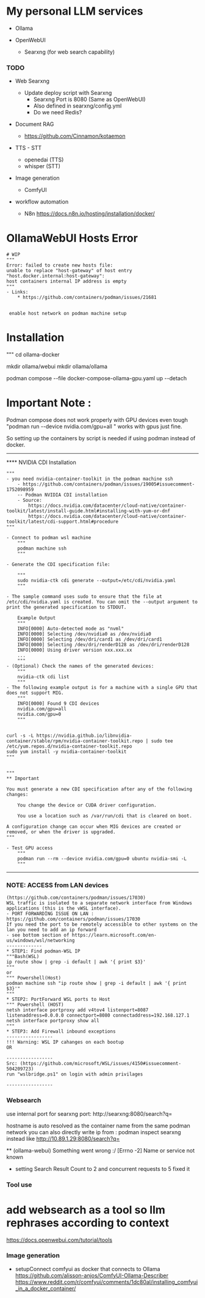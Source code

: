 # My personal LLM services
- Ollama

- OpenWebUI
	- Searxng (for web search capability)
### TODO
- Web Searxng
	- Update deploy script with Searxng
		- Searxng Port is 8080 (Same as OpenWebUI)
		- Also defined in searxng/config.yml
		- Do we need Redis?

- Document RAG 
	- https://github.com/Cinnamon/kotaemon
	

- TTS - STT
	- openedai (TTS)
	- whisper (STT)
	
- Image generation
	- ComfyUI

- workflow automation
	- N8n
		https://docs.n8n.io/hosting/installation/docker/
	

# OllamaWebUI Hosts Error
	# WIP
	"""
	Error: failed to create new hosts file: 
	unable to replace "host-gateway" of host entry "host.docker.internal:host-gateway": 
	host containers internal IP address is empty
	"""
	- Links:
		* https://github.com/containers/podman/issues/21681
		

     enable host network on podman machine setup

# Installation
"""
cd ollama-docker

mkdir ollama/webui
mkdir ollama/ollama

podman compose --file docker-compose-ollama-gpu.yaml up --detach

# Important Note : 

Podman compose does not work properly with GPU devices even tough 
"podman run --device nvidia.com/gpu=all " works with gpus just fine.

So setting up the containers by script is needed if using podman instead of docker.

---

**** NVIDIA CDI Installation

	"""
	- you need nvidia-container-toolkit in the podman machine ssh
		- https://github.com/containers/podman/issues/19005#issuecomment-1752098959
		-- Podman NVIDIA CDI installation
		- Source:
			https://docs.nvidia.com/datacenter/cloud-native/container-toolkit/latest/install-guide.html#installing-with-yum-or-dnf
			https://docs.nvidia.com/datacenter/cloud-native/container-toolkit/latest/cdi-support.html#procedure
	"""

	- Connect to podman wsl machine
		""" 
		podman machine ssh
		"""

	- Generate the CDI specification file:

		"""
		sudo nvidia-ctk cdi generate --output=/etc/cdi/nvidia.yaml
		"""

	- The sample command uses sudo to ensure that the file at /etc/cdi/nvidia.yaml is created. You can omit the --output argument to print the generated specification to STDOUT.

		Example Output
		"""
		INFO[0000] Auto-detected mode as "nvml"
		INFO[0000] Selecting /dev/nvidia0 as /dev/nvidia0
		INFO[0000] Selecting /dev/dri/card1 as /dev/dri/card1
		INFO[0000] Selecting /dev/dri/renderD128 as /dev/dri/renderD128
		INFO[0000] Using driver version xxx.xxx.xx
		...
		"""
	- (Optional) Check the names of the generated devices:
		"""
		nvidia-ctk cdi list
		"""
	- The following example output is for a machine with a single GPU that does not support MIG.
		"""
		INFO[0000] Found 9 CDI devices
		nvidia.com/gpu=all
		nvidia.com/gpu=0
		"""


	curl -s -L https://nvidia.github.io/libnvidia-container/stable/rpm/nvidia-container-toolkit.repo | sudo tee /etc/yum.repos.d/nvidia-container-toolkit.repo
	sudo yum install -y nvidia-container-toolkit
	"""
	
	
	"""
	** Important

	You must generate a new CDI specification after any of the following changes:

		You change the device or CUDA driver configuration.

		You use a location such as /var/run/cdi that is cleared on boot.

	A configuration change can occur when MIG devices are created or removed, or when the driver is upgraded.
	"""
	
	- Test GPU access
		"""
		podman run --rm --device nvidia.com/gpu=0 ubuntu nvidia-smi -L
		"""
---


### NOTE: ACCESS from LAN devices

	(https://github.com/containers/podman/issues/17030)
	WSL traffic is isolated to a separate network interface from Windows applications (this is the vWSL interface).
	- PORT FORWARDİNG ISSUE ON LAN : https://github.com/containers/podman/issues/17030
	If you need the port to be remotely accessible to other systems on the lan you need to add an ip forward 
	- see bottom section of https://learn.microsoft.com/en-us/windows/wsl/networking
  	-------------
	* STEP1: Find podman-WSL IP
	"""Bash(WSL)
	ip route show | grep -i default | awk '{ print $3}'
	"""
	or 
	""" Powershell(Host)
	podman machine ssh "ip route show | grep -i default | awk '{ print $3}'"
	"""
	* STEP2: PortForward WSL ports to Host
	""" Powershell (HOST)
	netsh interface portproxy add v4tov4 listenport=8087 listenaddress=0.0.0.0 connectport=8080 connectaddress=192.168.127.1
	netsh interface portproxy show all
	"""
	* STEP3: Add Firewall inbound exceptions
	-----------------
	!!! Warning: WSL IP cahanges on each bootup
	OR

	-----------------
	Src: (https://github.com/microsoft/WSL/issues/4150#issuecomment-504209723)
	run "wslbridge.ps1" on login with admin privilages
	
	-----------------


### Websearch
use internal port for searxng port:
http://searxng:8080/search?q=<query>

hostname is auto resolved as the container name from the same podman network
you can also directly write ip from : podman inspect searxng instead like
http://10.89.1.29:8080/search?q=<query>

** (ollama-webui) Something went wrong :/ [Errno -2] Name or service not known 
- setting Search Result Count to 2 and  concurrent requests to 5 fixed it 



### Tool use
# add websearch as a tool so llm rephrases according to context
https://docs.openwebui.com/tutorial/tools

### Image generation
- setupConnect comfyui as docker that connects to Ollama
https://github.com/alisson-anjos/ComfyUI-Ollama-Describer
https://www.reddit.com/r/comfyui/comments/1dc80al/installing_comfyui_in_a_docker_container/